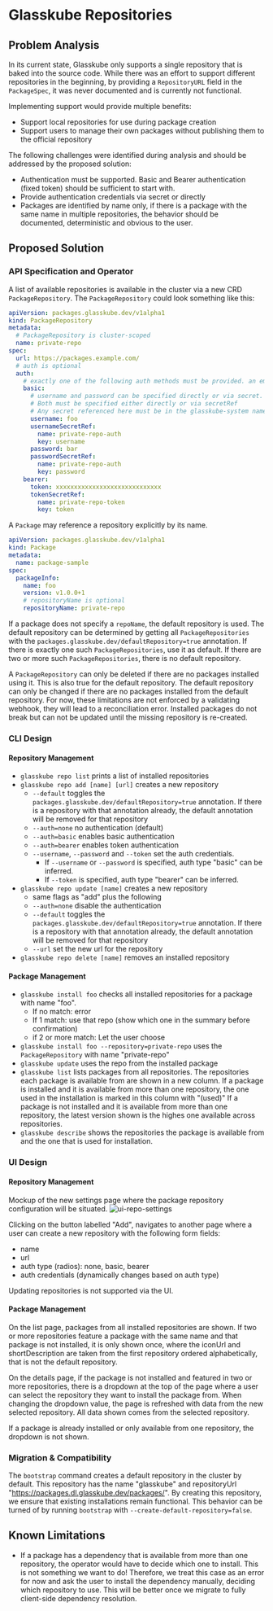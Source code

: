 # Glasskube Repositories

## Problem Analysis

In its current state, Glasskube only supports a single repository that is baked into the source code.
While there was an effort to support different repositories in the beginning, by providing a `RepositoryURL` field in the `PackageSpec`, it was never documented and is currently not functional.

Implementing support would provide multiple benefits:

- Support local repositories for use during package creation
- Support users to manage their own packages without publishing them to the official repository

The following challenges were identified during analysis and should be addressed by the proposed solution:

- Authentication must be supported. Basic and Bearer authentication (fixed token) should be sufficient to start with.
- Provide authentication credentials via secret or directly
- Packages are identified by name only, if there is a package with the same name in multiple repositories, the behavior should be documented, deterministic and obvious to the user.

## Proposed Solution

### API Specification and Operator

A list of available repositories is available in the cluster via a new CRD `PackageRepository`.
The `PackageRepository` could look something like this:

```yaml
apiVersion: packages.glasskube.dev/v1alpha1
kind: PackageRepository
metadata:
  # PackageRepository is cluster-scoped
  name: private-repo
spec:
  url: https://packages.example.com/
  # auth is optional
  auth:
    # exactly one of the following auth methods must be provided. an empty auth block is invalid
    basic:
      # username and password can be specified directly or via secret.
      # Both must be specified either directly or via secretRef
      # Any secret referenced here must be in the glasskube-system namespace
      username: foo
      usernameSecretRef:
        name: private-repo-auth
        key: username
      password: bar
      passwordSecretRef:
        name: private-repo-auth
        key: password
    bearer:
      token: xxxxxxxxxxxxxxxxxxxxxxxxxxxxx
      tokenSecretRef:
        name: private-repo-token
        key: token
```

A `Package` may reference a repository explicitly by its name.

```yaml
apiVersion: packages.glasskube.dev/v1alpha1
kind: Package
metadata:
  name: package-sample
spec:
  packageInfo:
    name: foo
    version: v1.0.0+1
    # repositoryName is optional
    repositoryName: private-repo
```

If a package does not specify a `repoName`, the default repository is used.
The default repository can be determined by getting all `PackageRepositories` with the `packages.glasskube.dev/defaultRepository=true` annotation.
If there is exactly one such `PackageRepositories`, use it as default.
If there are two or more such `PackageRepositories`, there is no default repository.

A `PackageRepository` can only be deleted if there are no packages installed using it.
This is also true for the default repository.
The default repository can only be changed if there are no packages installed from the default repository.
For now, these limitations are not enforced by a validating webhook, they will lead to a reconciliation error.
Installed packages do not break but can not be updated until the missing repository is re-created.

### CLI Design

#### Repository Management

- `glasskube repo list` prints a list of installed repositories
- `glasskube repo add [name] [url]` creates a new repository
  - `--default` toggles the `packages.glasskube.dev/defaultRepository=true` annotation. If there is a repository
    with that annotation already, the default annotation will be removed for that repository
  - `--auth=none` no authentication (default)
  - `--auth=basic` enables basic authentication
  - `--auth=bearer` enables token authentication
  - `--username`, `--password` and `--token` set the auth credentials.
    - If `--username` or `--password` is specified, auth type "basic" can be inferred.
    - If `--token` is specified, auth type "bearer" can be inferred.
- `glasskube repo update [name]` creates a new repository
  - same flags as "add" plus the following
  - `--auth=none` disable the authentication
  - `--default` toggles the `packages.glasskube.dev/defaultRepository=true` annotation. If there is a repository
    with that annotation already, the default annotation will be removed for that repository
  - `--url` set the new url for the repository
- `glasskube repo delete [name]` removes an installed repository

#### Package Management

- `glasskube install foo` checks all installed repositories for a package with name "foo".
  - If no match: error
  - If 1 match: use that repo (show which one in the summary before confirmation)
  - if 2 or more match: Let the user choose
- `glasskube install foo --repository=private-repo` uses the `PackageRepository` with name "private-repo"
- `glasskube update` uses the repo from the installed package
- `glasskube list` lists packages from all repositories.
  The repositories each package is available from are shown in a new column.
  If a package is installed and it is available from more than one repository, the one used in the installation is marked in this column with "(used)"
  If a package is not installed and it is available from more than one repository, the latest version shown is the highes one available across repositories.
- `glasskube describe` shows the repositories the package is available from and the one that is used for installation.

### UI Design

#### Repository Management

Mockup of the new settings page where the package repository configuration will be situated.
![ui-repo-settings](/img/docs/design/ui-repo-settings.png)

Clicking on the button labelled "Add", navigates to another page where a user can create a new repository with the following form fields:

- name
- url
- auth type (radios): none, basic, bearer
- auth credentials (dynamically changes based on auth type)

Updating repositories is not supported via the UI.

#### Package Management

On the list page, packages from all installed repositories are shown.
If two or more repositories feature a package with the same name and that package is not installed, it is only shown once, where the iconUrl and shortDescription are taken from the first repository ordered alphabetically, that is not the default repository.

On the details page, if the package is not installed and featured in two or more repositories, there is a dropdown at the top of the page where a user can select the repository they want to install the package from.
When changing the dropdown value, the page is refreshed with data from the new selected repository.
All data shown comes from the selected repository.

If a package is already installed or only available from one repository, the dropdown is not shown.

### Migration & Compatibility

The `bootstrap` command creates a default repository in the cluster by default.
This repository has the name "glasskube" and repositoryUrl "https://packages.dl.glasskube.dev/packages/".
By creating this repository, we ensure that existing installations remain functional.
This behavior can be turned of by running `bootstrap` with `--create-default-repository=false`.

## Known Limitations

- If a package has a dependency that is available from more than one repository, the operator would have to decide which one to install.
  This is not something we want to do!
  Therefore, we treat this case as an error for now and ask the user to install the dependency manually, deciding which repository to use.
  This will be better once we migrate to fully client-side dependency resolution.
